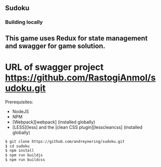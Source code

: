 ## Sudoku
### Building locally

## This game uses Redux for state management and swagger for game solution.
# URL of swagger project https://github.com/RastogiAnmol/sudoku.git
Prerequisites:

- NodeJS
- NPM
- [Webpack][webpack] (installed globally)
- [LESS][less] and the [clean CSS plugin][lesscleancss] (installed globally)

```bash
$ git clone https://github.com/andreynering/sudoku.git
$ cd sudoku
$ npm install
$ npm run buildjs
$ npm run buildcss
```
